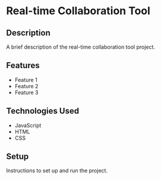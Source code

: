 # Real-time Collaboration Tool

## Description

A brief description of the real-time collaboration tool project.

## Features

- Feature 1
- Feature 2
- Feature 3

## Technologies Used

- JavaScript
- HTML
- CSS

## Setup

Instructions to set up and run the project.
